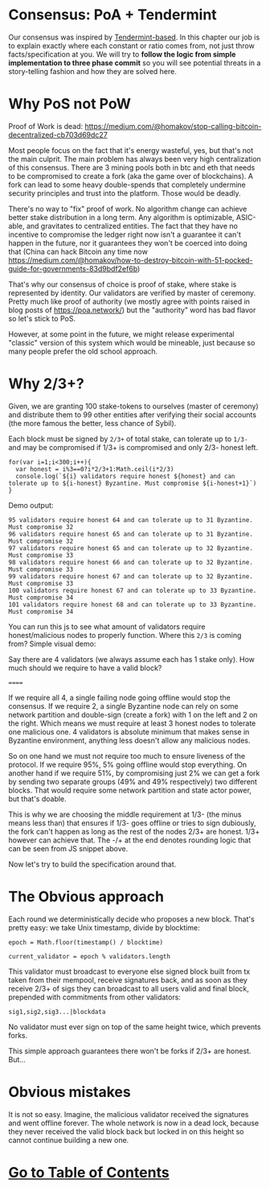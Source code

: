 # Consensus: PoA + Tendermint

Our consensus was inspired by <a href="https://tendermint.com/">Tendermint-based</a>. In this chapter our job is to explain exactly where each constant or ratio comes from, not just throw facts/specification at you. We will try to **follow the logic from simple implementation to three phase commit** so you will see potential threats in a story-telling fashion and how they are solved here.

# Why PoS not PoW

Proof of Work is dead: https://medium.com/@homakov/stop-calling-bitcoin-decentralized-cb703d69dc27

Most people focus on the fact that it's energy wasteful, yes, but that's not the main culprit. The main problem has always been very high centralization of this consensus. There are 3 mining pools both in btc and eth that needs to be compromised to create a fork (aka the game over of blockchains). A fork can lead to some heavy double-spends that completely undermine security principles and trust into the platform. Those would be deadly.

There's no way to "fix" proof of work. No algorithm change can achieve better stake distribution in a long term. Any algorithm is optimizable, ASIC-able, and gravitates to centralized entities. The fact that they have no incentive to compromise the ledger right now isn't a guarantee it can't happen in the future, nor it guarantees they won't be coerced into doing that (China can hack Bitcoin any time now https://medium.com/@homakov/how-to-destroy-bitcoin-with-51-pocked-guide-for-governments-83d9bdf2ef6b)

That's why our consensus of choice is proof of stake, where stake is represented by identity. Our validators are  verified by master of ceremony. Pretty much like proof of authority (we mostly agree with points raised in blog posts of https://poa.network/) but the "authority" word has bad flavor so let's stick to PoS.

However, at some point in the future, we might release experimental "classic" version of this system which would be mineable, just because so many people prefer the old school approach.

# Why 2/3+?

Given, we are granting 100 stake-tokens to ourselves (master of ceremony) and distribute them to 99 other entities after verifying their social accounts (the more famous the better, less chance of Sybil).

Each block must be signed by `2/3+` of total stake, can tolerate up to `1/3-` and may be compromised if 1/3+ is compromised and only 2/3- honest left. 


```
for(var i=1;i<300;i++){ 
  var honest = i%3==0?i*2/3+1:Math.ceil(i*2/3)
  console.log(`${i} validators require honest ${honest} and can tolerate up to ${i-honest} Byzantine. Must compromise ${i-honest+1}`) 
} 
```

Demo output:

```
95 validators require honest 64 and can tolerate up to 31 Byzantine. Must compromise 32
96 validators require honest 65 and can tolerate up to 31 Byzantine. Must compromise 32
97 validators require honest 65 and can tolerate up to 32 Byzantine. Must compromise 33
98 validators require honest 66 and can tolerate up to 32 Byzantine. Must compromise 33
99 validators require honest 67 and can tolerate up to 32 Byzantine. Must compromise 33
100 validators require honest 67 and can tolerate up to 33 Byzantine. Must compromise 34
101 validators require honest 68 and can tolerate up to 33 Byzantine. Must compromise 34
```

You can run this js to see what amount of validators require honest/malicious nodes to properly function. Where this `2/3` is coming from? Simple visual demo:

Say there are 4 validators (we always assume each has 1 stake only). How much should we require to have a valid block?

`====`

If we require all 4, a single failing node going offline would stop the consensus. If we require 2, a single Byzantine node can rely on some network partition and double-sign (create a fork) with 1 on the left and 2 on the right. Which means we must require at least 3 honest nodes to tolerate one malicious one. 4 validators is absolute minimum that makes sense in Byzantine environment, anything less doesn't allow any malicious nodes.

So on one hand we must not require too much to ensure liveness of the protocol. If we require 95%, 5% going offline would stop everything. On another hand if we require 51%, by compromising just 2% we can get a fork by sending two separate groups (49% and 49% respectively) two different blocks. That would require some network partition and state actor power, but that's doable.

This is why we are choosing the middle requirement at 1/3- (the minus means less than) that ensures if 1/3- goes offline or tries to sign dubiously, the fork can't happen as long as the rest of the nodes 2/3+ are honest. 1/3+ however can achieve that. The -/+ at the end denotes rounding logic that can be seen from JS snippet above.

Now let's try to build the specification around that.

# The Obvious approach

Each round we deterministically decide who proposes a new block. That's pretty easy: we take Unix timestamp, divide by blocktime:

`epoch = Math.floor(timestamp() / blocktime)` 

`current_validator = epoch % validators.length`

This validator must broadcast to everyone else signed block built from tx taken from their mempool, receive signatures back, and as soon as they receive 2/3+ of sigs they can broadcast to all users valid and final block, prepended with commitments from other validators:

`sig1,sig2,sig3...|blockdata`

No validator must ever sign on top of the same height twice, which prevents forks.

This simple approach guarantees there won't be forks if 2/3+ are honest. But...

# Obvious mistakes

It is not so easy. Imagine, the malicious validator received the signatures and went offline forever. The whole network is now in a dead lock, because they never received the valid block back but locked in on this height so cannot continue building a new one.


# [Go to Table of Contents](/wiki/0_home.md)

